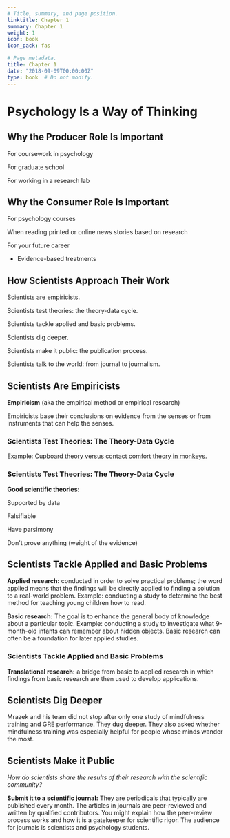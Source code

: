 ```yaml
---
# Title, summary, and page position.
linktitle: Chapter 1
summary: Chapter 1
weight: 1
icon: book
icon_pack: fas

# Page metadata.
title: Chapter 1
date: "2018-09-09T00:00:00Z"
type: book  # Do not modify.
---
```


# Psychology Is a Way of Thinking 

## Why the Producer Role Is Important
For coursework in psychology

For graduate school

For working in a research lab
 
## Why the Consumer Role Is Important

For psychology courses

When reading printed or online news stories based on research

For your future career

* Evidence-based treatments

## How Scientists Approach Their Work

Scientists are empiricists.

Scientists test theories: the theory-data cycle.

Scientists tackle applied and basic problems.

Scientists dig deeper.

Scientists make it public: the publication process.

Scientists talk to the world: from journal to journalism.

## Scientists Are Empiricists
**Empiricism** (aka the empirical method or empirical research)

Empiricists base their conclusions on evidence from the senses or from instruments that can help the senses.  
 
### Scientists Test Theories: The Theory-Data Cycle

Example: [Cupboard theory versus contact comfort theory in monkeys.](https://www.psychologicalscience.org/publications/observer/obsonline/harlows-classic-studies-revealed-the-importance-of-maternal-contact.html)

### Scientists Test Theories: The Theory-Data Cycle
**Good scientific theories:**

Supported by data

Falsifiable

Have parsimony

Don't prove anything (weight of the evidence)
 
## Scientists Tackle Applied and Basic Problems

**Applied research:** conducted in order to solve practical problems; the word applied means that the findings will be directly applied to finding a solution to a real-world problem. Example: conducting a study to determine the best method for teaching young children how to read.

**Basic research:** The goal is to enhance the general body of knowledge about a particular topic. Example: conducting a study to investigate what 9-month-old infants can remember about hidden objects. Basic research can often be a foundation for later applied studies.

### Scientists Tackle Applied and Basic Problems
**Translational research:** a bridge from basic to applied research in which findings from basic research are then used to develop applications. 

## Scientists Dig Deeper
Mrazek and his team did not stop after only one study of mindfulness training and GRE performance. They dug deeper. They also asked whether mindfulness training was especially helpful for people whose minds wander the most.


## Scientists Make it Public

*How do scientists share the results of their research with the scientific community?*

**Submit it to a scientific journal:** They are periodicals that typically are published every month. The articles in journals are peer-reviewed and written by qualified contributors. You might explain how the peer-review process works and how it is a gatekeeper for scientific rigor. The audience for journals is scientists and psychology students.




















 
